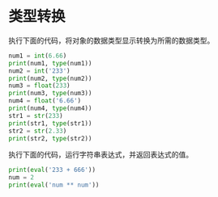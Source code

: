 # 类型转换

执行下面的代码，将对象的数据类型显示转换为所需的数据类型。

```python
num1 = int(6.66)
print(num1, type(num1))
num2 = int('233')
print(num2, type(num2))
num3 = float(233)
print(num3, type(num3))
num4 = float('6.66')
print(num4, type(num4))
str1 = str(233)
print(str1, type(str1))
str2 = str(2.33)
print(str2, type(str2))
```

执行下面的代码，运行字符串表达式，并返回表达式的值。

```python
print(eval('233 + 666'))
num = 2
print(eval('num ** num'))
```


